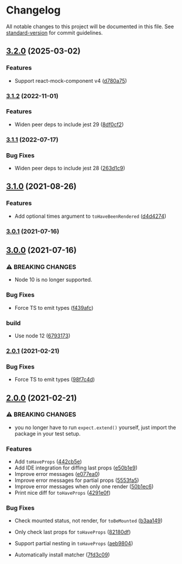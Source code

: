 # Changelog

All notable changes to this project will be documented in this file. See [standard-version](https://github.com/conventional-changelog/standard-version) for commit guidelines.

## [3.2.0](https://github.com/NiGhTTraX/jest-react-mock/compare/v3.1.2...v3.2.0) (2025-03-02)


### Features

* Support react-mock-component v4 ([d780a75](https://github.com/NiGhTTraX/jest-react-mock/commit/d780a75a8c6f986b62710c405ae18d8b3f5e0476))

### [3.1.2](https://github.com/NiGhTTraX/jest-react-mock/compare/v3.1.1...v3.1.2) (2022-11-01)

### Features

* Widen peer deps to include jest 29 ([8df0cf2](https://github.com/NiGhTTraX/jest-react-mock/commit/8df0cf29b5328b372932713a295f2ebb2367f4d4))

### [3.1.1](https://github.com/NiGhTTraX/jest-react-mock/compare/v3.1.0...v3.1.1) (2022-07-17)


### Bug Fixes

* Widen peer deps to include jest 28 ([263d1c9](https://github.com/NiGhTTraX/jest-react-mock/commit/263d1c982877780d497050198fd1e5c34c6e5630))

## [3.1.0](https://github.com/NiGhTTraX/jest-react-mock/compare/v3.0.1...v3.1.0) (2021-08-26)


### Features

* Add optional times argument to `toHaveBeenRendered` ([d4d4274](https://github.com/NiGhTTraX/jest-react-mock/commit/d4d4274e77d52fc27fbd099b2a51c68475f6173c))

### [3.0.1](https://github.com/NiGhTTraX/jest-react-mock/compare/v3.0.0...v3.0.1) (2021-07-16)

## [3.0.0](https://github.com/NiGhTTraX/jest-react-mock/compare/v2.0.0...v3.0.0) (2021-07-16)


### ⚠ BREAKING CHANGES

* Node 10 is no longer supported.

### Bug Fixes

* Force TS to emit types ([f439afc](https://github.com/NiGhTTraX/jest-react-mock/commit/f439afcb9abb022bc8c65af35190c40d7c8e827f))


### build

* Use node 12 ([6793173](https://github.com/NiGhTTraX/jest-react-mock/commit/67931732fff3bf3a426ea4e1c6fefd3359b95ea4))

### [2.0.1](https://github.com/NiGhTTraX/jest-react-mock/compare/v2.0.0...v2.0.1) (2021-02-21)


### Bug Fixes

* Force TS to emit types ([98f7c4d](https://github.com/NiGhTTraX/jest-react-mock/commit/98f7c4d6dcaa93abb949282e99da533c6dd13555))

## [2.0.0](https://github.com/NiGhTTraX/jest-react-mock/compare/v1.0.0...v2.0.0) (2021-02-21)


### ⚠ BREAKING CHANGES

* you no longer have to run `expect.extend()` yourself,
just import the package in your test setup.

### Features

* Add `toHaveProps` ([442cb5e](https://github.com/NiGhTTraX/jest-react-mock/commit/442cb5e96b8775d728382437705063d03033a730))
* Add IDE integration for diffing last props ([e50b1e9](https://github.com/NiGhTTraX/jest-react-mock/commit/e50b1e904677c277ffdfa3e90d7f50e09113ad78))
* Improve error messages ([e077ea0](https://github.com/NiGhTTraX/jest-react-mock/commit/e077ea0e9039e335ba502d00133147c3102dde7b))
* Improve error messages for partial props ([5553fa5](https://github.com/NiGhTTraX/jest-react-mock/commit/5553fa5487a7bc1c39c2fa5512da4660cda9e2b8))
* Improve error messages when only one render ([50b1ec6](https://github.com/NiGhTTraX/jest-react-mock/commit/50b1ec696bbafe6fda4b6cda72735fcdd791eb58))
* Print nice diff for `toHaveProps` ([4291e0f](https://github.com/NiGhTTraX/jest-react-mock/commit/4291e0f62053da8a25285ffbe7ccda5bc3dcd5da))


### Bug Fixes

* Check mounted status, not render, for `toBeMounted` ([b3aa149](https://github.com/NiGhTTraX/jest-react-mock/commit/b3aa149cba01611f881f0ba1347b05d7fc4c1fb2))
* Only check last props for `toHaveProps` ([82180df](https://github.com/NiGhTTraX/jest-react-mock/commit/82180dfd4e06c1ed8b12084b78126cef31dc7079))
* Support partial nesting in `toHaveProps` ([aeb9804](https://github.com/NiGhTTraX/jest-react-mock/commit/aeb980452b5f3b949310684bc39e2cc663f0d4c5))


* Automatically install matcher ([7fd3c09](https://github.com/NiGhTTraX/jest-react-mock/commit/7fd3c094c2bfcd710293c33e3e3967c88c63799c))
